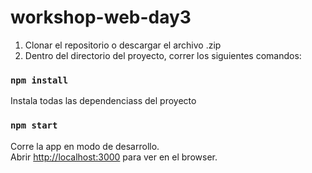 # workshop-web-day3

1. Clonar el repositorio o descargar el archivo .zip
2. Dentro del directorio del proyecto, correr los siguientes comandos:

### `npm install`

Instala todas las dependenciass del proyecto

### `npm start`

Corre la app en modo de desarrollo.<br>
Abrir [http://localhost:3000](http://localhost:3000) para ver en el browser.
